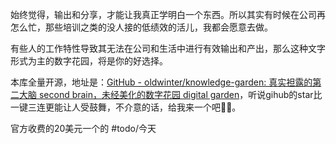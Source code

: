 始终觉得，输出和分享，才能让我真正学明白一个东西。所以其实有时候在公司再怎么忙，那些培训之类的没人接的低绩效的活儿，我都会愿意去做。

有些人的工作特性导致其无法在公司和生活中进行有效输出和产出，那么这种文字形式为主的数字花园，将是你的好选择。

本库全量开源，地址是：[GitHub - oldwinter/knowledge-garden: 真实袒露的第二大脑 second brain，未经美化的数字花园 digital garden](https://github.com/oldwinter/knowledge-garden)，听说gihub的star比一键三连更能让人受鼓舞，不介意的话，给我来一个吧🦀🦀。

官方收费的20美元一个的
#todo/今天 


